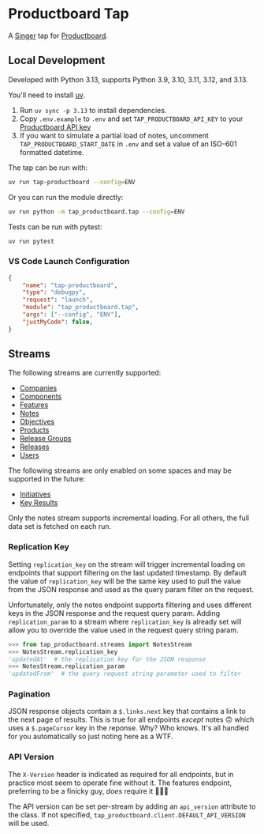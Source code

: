 # Productboard Tap

A [Singer](https://www.singer.io) tap for [Productboard](https://www.productboard.com).

## Local Development

Developed with Python 3.13, supports Python 3.9, 3.10, 3.11, 3.12, and 3.13.

You'll need to install [uv](https://github.com/astral-sh/uv).

1. Run `uv sync -p 3.13` to install dependencies.
1. Copy `.env.example` to `.env` and set `TAP_PRODUCTBOARD_API_KEY` to your [Productboard API key](https://syncly.productboard.com/settings/integrations/api-keys)
1. If you want to simulate a partial load of notes, uncomment `TAP_PRODUCTBOARD_START_DATE` in `.env` and set a value of an ISO-601 formatted datetime.

The tap can be run with:

```bash
uv run tap-productboard --config=ENV
```

Or you can run the module directly:

```bash
uv run python -m tap_productboard.tap --config=ENV
```

Tests can be run with pytest:

```bash
uv run pytest
```

### VS Code Launch Configuration

```json
{
    "name": "tap-productboard",
    "type": "debugpy",
    "request": "launch",
    "module": "tap_productboard.tap",
    "args": ["--config", "ENV"],
    "justMyCode": false,
}
```


## Streams

The following streams are currently supported:

- [Companies](https://developer.productboard.com/reference/getcompanies-1)
- [Components](https://developer.productboard.com/reference/getcomponents-1)
- [Features](https://developer.productboard.com/reference/getfeatures-1)
- [Notes](https://developer.productboard.com/reference/getnotes-1)
- [Objectives](https://developer.productboard.com/reference/getobjectives-1)
- [Products](https://developer.productboard.com/reference/getproducts-1)
- [Release Groups](https://developer.productboard.com/reference/listreleasegroups-1)
- [Releases](https://developer.productboard.com/reference/listreleases-1)
- [Users](https://developer.productboard.com/reference/getusers-1)

The following streams are only enabled on some spaces and may be supported in the future:

- [Initiatives](https://developer.productboard.com/reference/getinitiatives)
- [Key Results](https://developer.productboard.com/reference/getkeyresults)

Only the notes stream supports incremental loading. For all others, the full data set is fetched on each run.

### Replication Key

Setting `replication_key` on the stream will trigger incremental loading on endpoints that support filtering on the last updated timestamp. By default the value of `replication_key` will be the same key used to pull the value from the JSON response and used as the query param filter on the request.

Unfortunately, only the notes endpoint supports filtering and uses different keys in the JSON response and the request query param. Adding `replication_param` to a stream where `replication_key` is already set will allow you to override the value used in the request query string param.

```python
>>> from tap_productboard.streams import NotesStream
>>> NotesStream.replication_key
'updatedAt'  # the replication key for the JSON response
>>> NotesStream.replication_param
'updatedFrom'  # the query request string parameter used to filter
```

### Pagination

JSON response objects contain a `$.links.next` key that contains a link to the next page of results. This is true for all endpoints _except_ notes 🙃 which uses a `$.pageCursor` key in the reponse. Why? Who knows. It's all handled for you automatically so just noting here as a WTF.

### API Version

The `X-Version` header is indicated as required for all endpoints, but in practice most seem to operate fine without it. The features endpoint, preferring to be a finicky guy, _does_ require it 🤷🏻‍♂️

The API version can be set per-stream by adding an `api_version` attribute to the class. If not specified, `tap_productboard.client.DEFAULT_API_VERSION` will be used.
